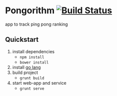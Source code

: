 # Pongorithm [![Build Status](https://travis-ci.org/chmontgomery/Pongorithm.png?branch=master)](https://travis-ci.org/chmontgomery/Pongorithm)

app to track ping pong ranking

## Quickstart

1. install dependencies
    * `npm install`
    * `bower install`
2. install [go lang](http://golang.org/doc/install)
3. build project
    * `grunt build`
4. start web-app and service
    * `grunt serve`